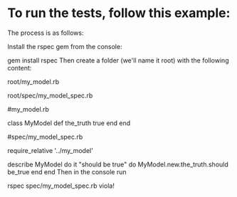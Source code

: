 # To run the tests, follow this example:
The process is as follows:

Install the rspec gem from the console:

gem install rspec
Then create a folder (we'll name it root) with the following content:

root/my_model.rb

root/spec/my_model_spec.rb

#my_model.rb

class MyModel
 def the_truth 
  true
 end
end

#spec/my_model_spec.rb

require_relative '../my_model'

describe MyModel do
  it "should be true" do
    MyModel.new.the_truth.should be_true
  end
end
Then in the console run

rspec spec/my_model_spec.rb
viola!
